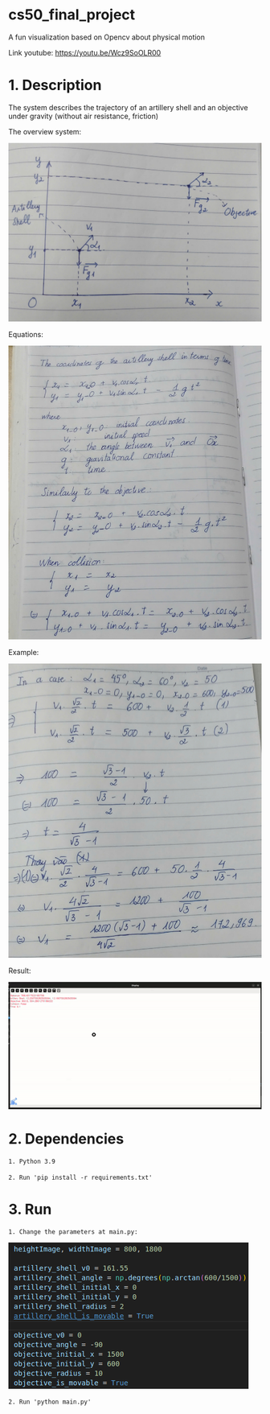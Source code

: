 # cs50_final_project
A fun visualization based on Opencv about physical motion

Link youtube: https://youtu.be/Wcz9SoOLR00

# 1. Description
The system describes the trajectory of an artillery shell and an objective under gravity (without air resistance, friction)

The overview system:

![alt text](images/overview.jpg)

Equations:

![alt text](images/equations.jpg)

Example:

![alt text](images/example.jpg)

Result:

![](images/example.gif)

# 2. Dependencies
    1. Python 3.9 

    2. Run 'pip install -r requirements.txt'

# 3. Run
    1. Change the parameters at main.py:
![alt text](images/params.png)

    2. Run 'python main.py'